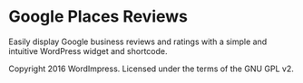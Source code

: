 Google Places Reviews
=====================

Easily display Google business reviews and ratings with a simple and intuitive WordPress widget and shortcode.

Copyright 2016 WordImpress. Licensed under the terms of the GNU GPL v2.